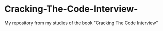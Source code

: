 # Cracking-The-Code-Interview-
My repository from my studies of the book "Cracking The Code Interview"
